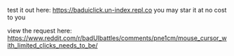 
test it out here: https://baduiclick.un-index.repl.co
you may star it at no cost to you

view the request here: https://www.reddit.com/r/badUIbattles/comments/pne1cm/mouse_cursor_with_limited_clicks_needs_to_be/
